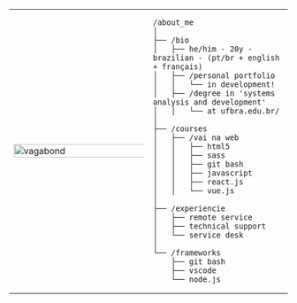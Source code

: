 <table>
  <tr>
    <td style="width: 50%;">
      <img src="https://github.com/souzlume/souzlume/blob/main/vagabond.jpg" alt="vagabond" style="width: 200%; border: none;">
    </td>

<td style="width: 50%; vertical-align: top;">
  
    /about_me
    │
    ├── /bio
    │   ├── he/him - 20y - brazilian - (pt/br + english + français)
    │   ├── /personal portfolio
    │   │   └── in development!
    │   ├── /degree in 'systems analysis and development'
    │   │   └── at ufbra.edu.br/
    │
    ├── /courses
    │   ├── /vai na web
    │   │   ├── html5
    │   │   ├── sass
    │   │   ├── git bash
    │   │   ├── javascript
    │   │   ├── react.js
    │   │   └── vue.js
    │
    ├── /experiencie
    │   ├── remote service
    │   ├── technical support
    │   └── service desk
    │
    └── /frameworks
        ├── git bash
        ├── vscode
        └── node.js
        
    
  </tr>
</table>
